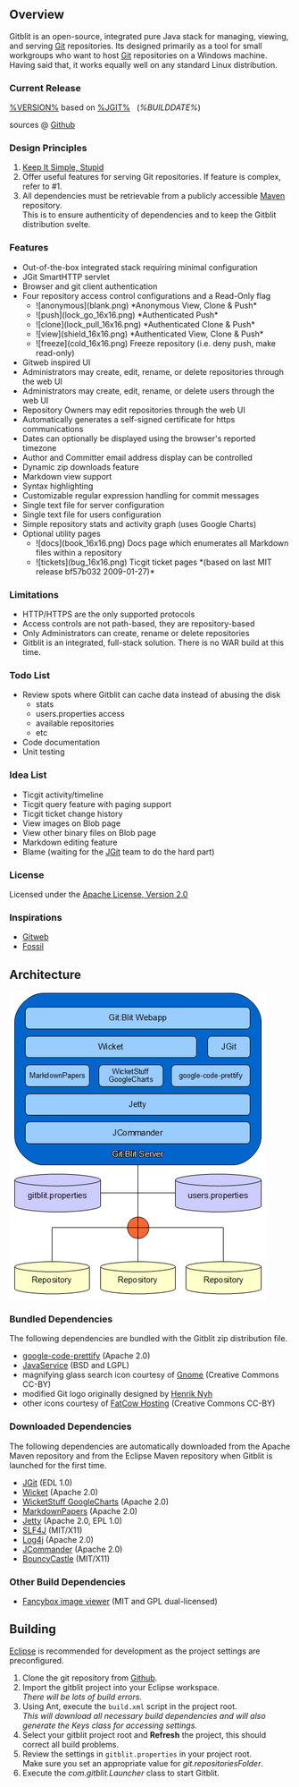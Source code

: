 ## Overview
Gitblit is an open-source, integrated pure Java stack for managing, viewing, and serving [Git][git] repositories.
Its designed primarily as a tool for small workgroups who want to host [Git][git] repositories on a Windows machine.  Having said that, it works equally well on any standard Linux distribution.
 
### Current Release

[%VERSION%](http://gitblit.com/%DISTRIBUTION%) based on [%JGIT%][jgit] &nbsp; (*%BUILDDATE%*)

sources @ [Github][gitbltsrc]

### Design Principles
1. [Keep It Simple, Stupid](http://en.wikipedia.org/wiki/KISS_principle)
2. Offer useful features for serving Git repositories.  If feature is complex, refer to #1.
3. All dependencies must be retrievable from a publicly accessible [Maven](http://maven.apache.org) repository.<br/>This is to ensure authenticity of dependencies and to keep the Gitblit distribution svelte.  

### Features
- Out-of-the-box integrated stack requiring minimal configuration
- JGit SmartHTTP servlet
- Browser and git client authentication
- Four repository access control configurations and a Read-Only flag
    <ul class='noBullets'>
    <li>![anonymous](blank.png) *Anonymous View, Clone & Push*</li>
    <li>![push](lock_go_16x16.png) *Authenticated Push*</li>
    <li>![clone](lock_pull_16x16.png) *Authenticated Clone & Push*</li>
    <li>![view](shield_16x16.png) *Authenticated View, Clone & Push*</li>
    <li>![freeze](cold_16x16.png) Freeze repository (i.e. deny push, make read-only)
    </ul>
- Gitweb inspired UI
- Administrators may create, edit, rename, or delete repositories through the web UI
- Administrators may create, edit, rename, or delete users through the web UI
- Repository Owners may edit repositories through the web UI
- Automatically generates a self-signed certificate for https communications
- Dates can optionally be displayed using the browser's reported timezone
- Author and Committer email address display can be controlled
- Dynamic zip downloads feature
- Markdown view support
- Syntax highlighting
- Customizable regular expression handling for commit messages
- Single text file for server configuration
- Single text file for users configuration
- Simple repository stats and activity graph (uses Google Charts)
- Optional utility pages
    <ul class='noBullets'>
    <li>![docs](book_16x16.png) Docs page which enumerates all Markdown files within a repository</li>
    <li>![tickets](bug_16x16.png) Ticgit ticket pages *(based on last MIT release bf57b032 2009-01-27)*</li>
    </ul>

### Limitations
- HTTP/HTTPS are the only supported protocols
- Access controls are not path-based, they are repository-based
- Only Administrators can create, rename or delete repositories
- Gitblit is an integrated, full-stack solution.  There is no WAR build at this time.

### Todo List
- Review spots where Gitblit can cache data instead of abusing the disk
    - stats
    - users.properties access
    - available repositories
    - etc
- Code documentation
- Unit testing

### Idea List
- Ticgit activity/timeline
- Ticgit query feature with paging support
- Ticgit ticket change history
- View images on Blob page
- View other binary files on Blob page
- Markdown editing feature
- Blame (waiting for the [JGit][jgit] team to do the hard part)

### License
Licensed under the [Apache License, Version 2.0](http://www.apache.org/licenses/LICENSE-2.0)

### Inspirations
- [Gitweb](http://www.git-scm.com)
- [Fossil](http://www.fossil-scm.org) 

## Architecture

![block diagram](architecture.png "Git Blit Architecture")

### Bundled Dependencies
The following dependencies are bundled with the Gitblit zip distribution file.

- [google-code-prettify](http://code.google.com/p/google-code-prettify) (Apache 2.0)
- [JavaService](http://forge.ow2.org/projects/javaservice) (BSD and LGPL)
- magnifying glass search icon courtesy of [Gnome](http://gnome.org) (Creative Commons CC-BY)
- modified Git logo originally designed by [Henrik Nyh](http://henrik.nyh.se/2007/06/alternative-git-logo-and-favicon)
- other icons courtesy of [FatCow Hosting](http://www.fatcow.com/free-icons) (Creative Commons CC-BY)

### Downloaded Dependencies
The following dependencies are automatically downloaded from the Apache Maven repository and from the Eclipse Maven repository when Gitblit is launched for the first time.

- [JGit][jgit] (EDL 1.0)
- [Wicket](http://wicket.apache.org) (Apache 2.0)
- [WicketStuff GoogleCharts](https://github.com/wicketstuff/core/wiki/GoogleCharts) (Apache 2.0)
- [MarkdownPapers](http://markdown.tautua.org) (Apache 2.0)
- [Jetty](http://eclipse.org/jetty) (Apache 2.0, EPL 1.0)
- [SLF4J](http://www.slf4j.org) (MIT/X11)
- [Log4j](http://logging.apache.org/log4j) (Apache 2.0) 
- [JCommander](http://jcommander.org) (Apache 2.0)
- [BouncyCastle](http://www.bouncycastle.org) (MIT/X11)

### Other Build Dependencies
- [Fancybox image viewer](http://fancybox.net) (MIT and GPL dual-licensed)

## Building
[Eclipse](http://eclipse.org) is recommended for development as the project settings are preconfigured.

1. Clone the git repository from [Github][gitbltsrc].
2. Import the gitblit project into your Eclipse workspace.<br/>
*There will be lots of build errors.*
3. Using Ant, execute the `build.xml` script in the project root.<br/>
*This will download all necessary build dependencies and will also generate the Keys class for accessing settings.*
4. Select your gitblit project root and **Refresh** the project, this should correct all build problems.
5. Review the settings in `gitblit.properties` in your project root.<br/>
Make sure you set an appropriate value for *git.repositoriesFolder*. 
6. Execute the *com.gitblit.Launcher* class to start Gitblit.

[jgit]: http://eclipse.org/jgit "Eclipse JGit Site"
[git]: http://git-scm.com "Official Git Site"
[gitbltsrc]: http://somewhere.com "gitblit git repository"